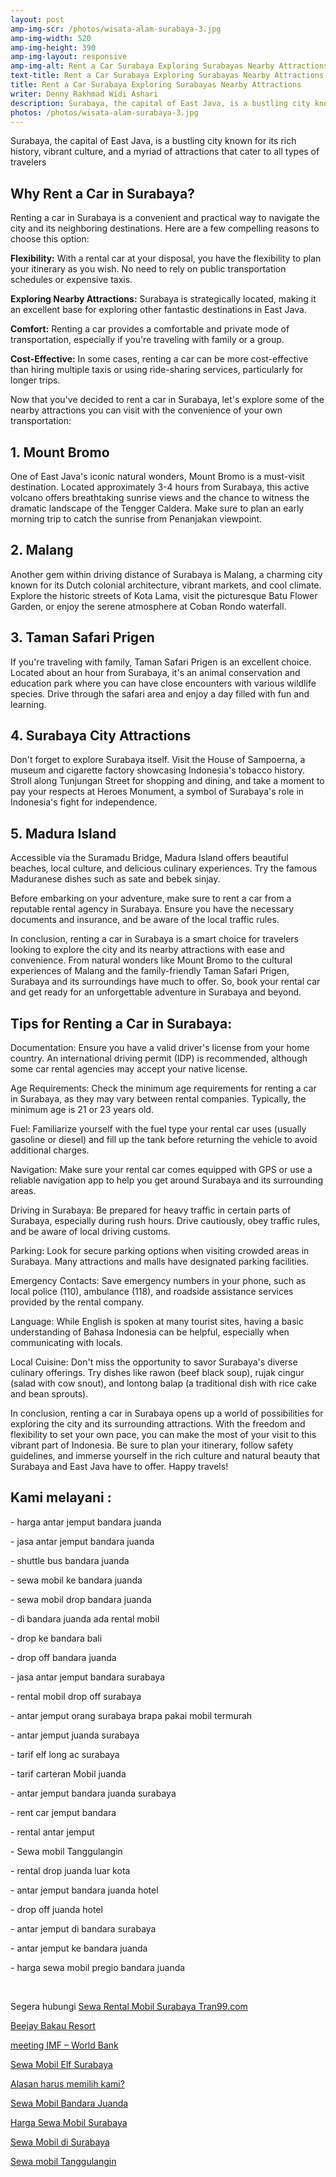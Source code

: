 ```yaml
---
layout: post
amp-img-scr: /photos/wisata-alam-surabaya-3.jpg
amp-img-width: 520
amp-img-height: 390
amp-img-layout: responsive
amp-img-alt: Rent a Car Surabaya Exploring Surabayas Nearby Attractions
text-title: Rent a Car Surabaya Exploring Surabayas Nearby Attractions
title: Rent a Car Surabaya Exploring Surabayas Nearby Attractions
writer: Denny Rakhmad Widi Ashari
description: Surabaya, the capital of East Java, is a bustling city known for its rich history, vibrant culture, and a myriad of attractions that cater to all types of travelers
photos: /photos/wisata-alam-surabaya-3.jpg
---
```

<p class="post">Surabaya, the capital of East Java, is a bustling city known for its rich history, vibrant culture, and a myriad of attractions that cater to all types of travelers</p>

<h2 class="post">Why Rent a Car in Surabaya?</h2>
<p class="post">Renting a car in Surabaya is a convenient and practical way to navigate the city and its neighboring destinations. Here are a few compelling reasons to choose this option:</p>
<p class="post"><b>Flexibility:</b> With a rental car at your disposal, you have the flexibility to plan your itinerary as you wish. No need to rely on public transportation schedules or expensive taxis.</p>
<p class="post"><b>Exploring Nearby Attractions:</b> Surabaya is strategically located, making it an excellent base for exploring other fantastic destinations in East Java.</p>
<p class="post"><b>Comfort:</b> Renting a car provides a comfortable and private mode of transportation, especially if you're traveling with family or a group.</p>
<p class="post"><b>Cost-Effective:</b> In some cases, renting a car can be more cost-effective than hiring multiple taxis or using ride-sharing services, particularly for longer trips.</p>
<p class="post">Now that you've decided to rent a car in Surabaya, let's explore some of the nearby attractions you can visit with the convenience of your own transportation:</p>
<amp-img class="post" src="/photos/wisata-alam-surabaya-1.jpg" width="717" height="730" layout="responsive" alt="Sewa Mobil Avanza Surabaya"></amp-img>
<h2 class="post">1. Mount Bromo</h2>
<p class="post">One of East Java's iconic natural wonders, Mount Bromo is a must-visit destination. Located approximately 3-4 hours from Surabaya, this active volcano offers breathtaking sunrise views and the chance to witness the dramatic landscape of the Tengger Caldera. Make sure to plan an early morning trip to catch the sunrise from Penanjakan viewpoint.</p>
<h2 class="post">2. Malang</h2>
<p class="post">Another gem within driving distance of Surabaya is Malang, a charming city known for its Dutch colonial architecture, vibrant markets, and cool climate. Explore the historic streets of Kota Lama, visit the picturesque Batu Flower Garden, or enjoy the serene atmosphere at Coban Rondo waterfall.</p>
<h2 class="post">3. Taman Safari Prigen</h2>
<p class="post">If you're traveling with family, Taman Safari Prigen is an excellent choice. Located about an hour from Surabaya, it's an animal conservation and education park where you can have close encounters with various wildlife species. Drive through the safari area and enjoy a day filled with fun and learning.</p>
<h2 class="post">4. Surabaya City Attractions</h2>
<p class="post">Don't forget to explore Surabaya itself. Visit the House of Sampoerna, a museum and cigarette factory showcasing Indonesia's tobacco history. Stroll along Tunjungan Street for shopping and dining, and take a moment to pay your respects at Heroes Monument, a symbol of Surabaya's role in Indonesia's fight for independence.</p>
<h2 class="post">5. Madura Island</h2>
<p class="post">Accessible via the Suramadu Bridge, Madura Island offers beautiful beaches, local culture, and delicious culinary experiences. Try the famous Maduranese dishes such as sate and bebek sinjay.</p>
<p class="post">Before embarking on your adventure, make sure to rent a car from a reputable rental agency in Surabaya. Ensure you have the necessary documents and insurance, and be aware of the local traffic rules.</p>
<p class="post">In conclusion, renting a car in Surabaya is a smart choice for travelers looking to explore the city and its nearby attractions with ease and convenience. From natural wonders like Mount Bromo to the cultural experiences of Malang and the family-friendly Taman Safari Prigen, Surabaya and its surroundings have much to offer. So, book your rental car and get ready for an unforgettable adventure in Surabaya and beyond.</p>
<h2 class="post">Tips for Renting a Car in Surabaya:</h2>
<p class="post">Documentation: Ensure you have a valid driver's license from your home country. An international driving permit (IDP) is recommended, although some car rental agencies may accept your native license.</p>
<p class="post">Age Requirements: Check the minimum age requirements for renting a car in Surabaya, as they may vary between rental companies. Typically, the minimum age is 21 or 23 years old.</p>
<p class="post">Fuel: Familiarize yourself with the fuel type your rental car uses (usually gasoline or diesel) and fill up the tank before returning the vehicle to avoid additional charges.</p>
<p class="post">Navigation: Make sure your rental car comes equipped with GPS or use a reliable navigation app to help you get around Surabaya and its surrounding areas.</p>
<p class="post">Driving in Surabaya: Be prepared for heavy traffic in certain parts of Surabaya, especially during rush hours. Drive cautiously, obey traffic rules, and be aware of local driving customs.</p>
<p class="post">Parking: Look for secure parking options when visiting crowded areas in Surabaya. Many attractions and malls have designated parking facilities.</p>
<p class="post">Emergency Contacts: Save emergency numbers in your phone, such as local police (110), ambulance (118), and roadside assistance services provided by the rental company.</p>
<p class="post">Language: While English is spoken at many tourist sites, having a basic understanding of Bahasa Indonesia can be helpful, especially when communicating with locals.</p>
<p class="post">Local Cuisine: Don't miss the opportunity to savor Surabaya's diverse culinary offerings. Try dishes like rawon (beef black soup), rujak cingur (salad with cow snout), and lontong balap (a traditional dish with rice cake and bean sprouts).</p>
<p class="post">In conclusion, renting a car in Surabaya opens up a world of possibilities for exploring the city and its surrounding attractions. With the freedom and flexibility to set your own pace, you can make the most of your visit to this vibrant part of Indonesia. Be sure to plan your itinerary, follow safety guidelines, and immerse yourself in the rich culture and natural beauty that Surabaya and East Java have to offer. Happy travels!</p>
<amp-img class="post" src="/photos/wisata-alam-surabaya-2.jpg" width="520" height="390" layout="responsive" alt="Sewa Mobil Avanza Surabaya"></amp-img>

<h2 class="post"></h2>
<h2 class="post">Kami melayani :</h2>
<p class="post">- harga antar jemput bandara juanda</p>
<p class="post">- jasa antar jemput bandara juanda</p>
<p class="post">- shuttle bus bandara juanda</p>
<p class="post">- sewa mobil ke bandara juanda</p>
<p class="post">- sewa mobil drop bandara juanda</p>
<p class="post">- di bandara juanda ada rental mobil</p>
<p class="post">- drop ke bandara bali</p>
<p class="post">- drop off bandara juanda</p>
<p class="post">- jasa antar jemput bandara surabaya</p>
<p class="post">- rental mobil drop off surabaya</p>
<p class="post">- antar jemput orang surabaya brapa pakai mobil termurah</p>
<p class="post">- antar jemput juanda surabaya</p>
<p class="post">- tarif elf long ac surabaya</p>
<p class="post">- tarif carteran Mobil juanda</p>
<p class="post">- antar jemput bandara juanda surabaya</p>
<p class="post">- rent car jemput bandara</p>
<p class="post">- rental antar jemput</p>
<p class="post">- Sewa mobil Tanggulangin</p>
<p class="post">- rental drop juanda luar kota</p>
<p class="post">- antar jemput bandara juanda hotel</p>
<p class="post">- drop off juanda hotel</p>
<p class="post">- antar jemput di bandara surabaya </p>
<p class="post">- antar jemput ke bandara juanda</p>
<p class="post">- harga sewa mobil pregio bandara juanda</p>
<p class="post"><br></p>
<p class="post">Segera hubungi <a href="https://tran99.com/">Sewa Rental Mobil Surabaya Tran99.com</a></p>
<p class="post"><a href="https://tran99.com/2018/04/12/beejay-bakau-resort/">Beejay Bakau Resort</a></p>
<p class="post"><a href="https://tran99.com/2018/10/05/rental-annual-meeting-imf-world-bank-di-bali/">meeting IMF – World Bank</a></p>
<p class="post"><a href="https://tran99.com/2018/09/28/sewa-mobil-elf-surabaya/">Sewa Mobil Elf Surabaya</a></p>
<p class="post"><a href="https://tran99.com/2018/11/05/keunggulan-rental-mobil-surabaya/">Alasan harus memilih kami?</a></p>
<p class="post"><a href="https://tran99.com/2018/07/23/sewa-mobil-bandara-juanda/">Sewa Mobil Bandara Juanda</a></p>
<p class="post"><a href="https://tran99.com/2018/06/21/harga-sewa-mobil-surabaya/">Harga Sewa Mobil Surabaya</a></p>
<p class="post"><a href="https://tran99.com/2018/05/27/sewa-mobil-di-surabaya/">Sewa Mobil di Surabaya</a></p>
<p class="post"><a href="https://tran99.com/2018/08/16/sewa-mobil-tanggulangin/">Sewa mobil Tanggulangin</a></p>
<p class="post"><br></p>